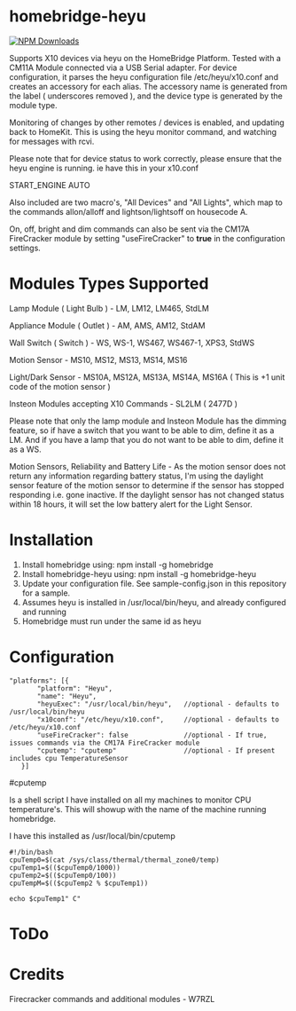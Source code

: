 # homebridge-heyu

[![NPM Downloads](https://img.shields.io/npm/dm/homebridge-heyu.svg?style=flat)](https://npmjs.org/package/homebridge-heyu)

Supports X10 devices via heyu on the HomeBridge Platform. Tested with a CM11A
Module connected via a USB Serial adapter. For device configuration, it parses
the heyu configuration file /etc/heyu/x10.conf and creates an accessory for each
alias.  The accessory name is generated from the label ( underscores removed ),
and the device type is generated by the module type.

Monitoring of changes by other remotes / devices is enabled, and updating back
to HomeKit. This is using the heyu monitor command, and watching for messages
with rcvi.

Please note that for device status to work correctly, please ensure that the heyu
engine is running.  ie have this in your x10.conf

START_ENGINE  AUTO

Also included are two macro's, "All Devices" and "All Lights", which map to the
commands allon/alloff and lightson/lightsoff on housecode A.

On, off, bright and dim commands can also be sent via the CM17A FireCracker module
by setting "useFireCracker" to **true** in the configuration settings.

# Modules Types Supported

Lamp Module ( Light Bulb ) - LM, LM12, LM465, StdLM

Appliance Module ( Outlet ) - AM, AMS, AM12, StdAM

Wall Switch ( Switch ) - WS, WS-1, WS467, WS467-1, XPS3, StdWS

Motion Sensor - MS10, MS12, MS13, MS14, MS16

Light/Dark Sensor - MS10A, MS12A, MS13A, MS14A, MS16A ( This is +1 unit code of the motion sensor )

Insteon Modules accepting X10 Commands - SL2LM ( 2477D )

Please note that only the lamp module and Insteon Module has the dimming feature,
so if have a switch that you want to be able to dim, define it as a LM.  And if
you have a lamp that you do not want to be able to dim, define it as a WS.

Motion Sensors, Reliability and Battery Life - As the motion sensor does not return
any information regarding battery status, I'm using the daylight sensor feature of the
motion sensor to determine if the sensor has stopped responding i.e. gone inactive.  If the daylight sensor
has not changed status within 18 hours, it will set the low battery alert for the Light Sensor.

# Installation

1. Install homebridge using: npm install -g homebridge
2. Install homebridge-heyu using: npm install -g homebridge-heyu
3. Update your configuration file. See sample-config.json in this repository
for a sample.
4. Assumes heyu is installed in /usr/local/bin/heyu, and already configured and
running
5. Homebridge must run under the same id as heyu

# Configuration

```
"platforms": [{
       "platform": "Heyu",
       "name": "Heyu",
       "heyuExec": "/usr/local/bin/heyu",   //optional - defaults to /usr/local/bin/heyu
       "x10conf": "/etc/heyu/x10.conf",     //optional - defaults to /etc/heyu/x10.conf
       "useFireCracker": false              //optional - If true, issues commands via the CM17A FireCracker module
       "cputemp": "cputemp"                 //optional - If present includes cpu TemperatureSensor
   }]
```

#cputemp

Is a shell script I have installed on all my machines to monitor CPU
temperature's.  This will showup with the name of the machine running homebridge.

I have this installed as /usr/local/bin/cputemp

```
#!/bin/bash
cpuTemp0=$(cat /sys/class/thermal/thermal_zone0/temp)
cpuTemp1=$(($cpuTemp0/1000))
cpuTemp2=$(($cpuTemp0/100))
cpuTempM=$(($cpuTemp2 % $cpuTemp1))

echo $cpuTemp1" C"
```

# ToDo

# Credits
Firecracker commands and additional modules - W7RZL
